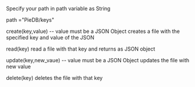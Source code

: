 Specify your path in path variable as String

path ="PieDB/keys"

create(key,value) -- value must be a JSON Object
    creates a file with the specified key and value of the JSON

read(key)
    read a file with that key and returns as JSON object

update(key,new_vaue) -- value must be a JSON Object
    updates the file with new value

delete(key) 
    deletes the file with that key
